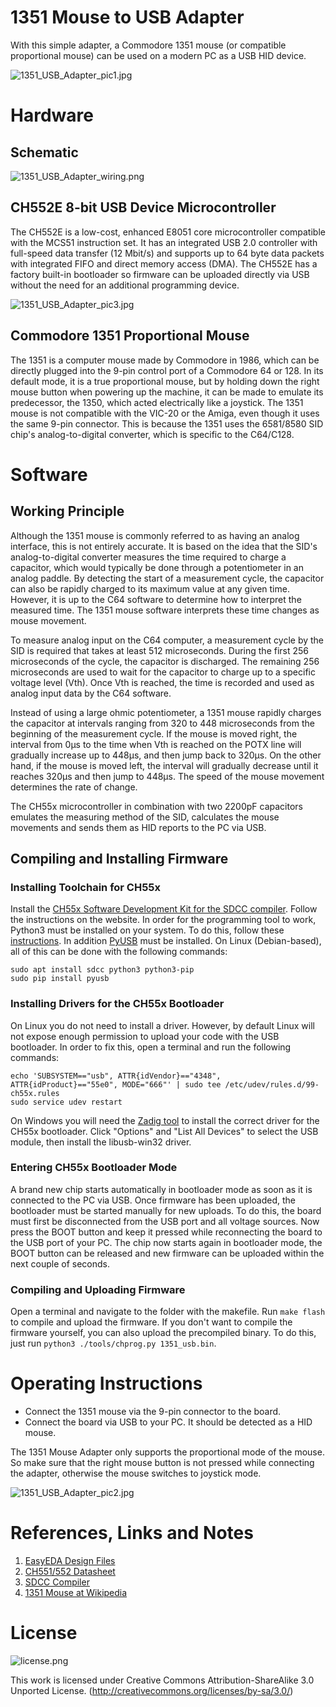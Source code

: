 # 1351 Mouse to USB Adapter
With this simple adapter, a Commodore 1351 mouse (or compatible proportional mouse) can be used on a modern PC as a USB HID device.

![1351_USB_Adapter_pic1.jpg](https://raw.githubusercontent.com/wagiminator/C64-Collection/master/C64_1351_Mouse_Adapter/documentation/1351_USB_Adapter_pic1.jpg)

# Hardware
## Schematic
![1351_USB_Adapter_wiring.png](https://raw.githubusercontent.com/wagiminator/C64-Collection/master/C64_1351_Mouse_Adapter/documentation/1351_USB_Adapter_wiring.png)

## CH552E 8-bit USB Device Microcontroller
The CH552E is a low-cost, enhanced E8051 core microcontroller compatible with the MCS51 instruction set. It has an integrated USB 2.0 controller with full-speed data transfer (12 Mbit/s) and supports up to 64 byte data packets with integrated FIFO and direct memory access (DMA). The CH552E has a factory built-in bootloader so firmware can be uploaded directly via USB without the need for an additional programming device.

![1351_USB_Adapter_pic3.jpg](https://raw.githubusercontent.com/wagiminator/C64-Collection/master/C64_1351_Mouse_Adapter/documentation/1351_USB_Adapter_pic3.jpg)

## Commodore 1351 Proportional Mouse
The 1351 is a computer mouse made by Commodore in 1986, which can be directly plugged into the 9-pin control port of a Commodore 64 or 128. In its default mode, it is a true proportional mouse, but by holding down the right mouse button when powering up the machine, it can be made to emulate its predecessor, the 1350, which acted electrically like a joystick. The 1351 mouse is not compatible with the VIC-20 or the Amiga, even though it uses the same 9-pin connector. This is because the 1351 uses the 6581/8580 SID chip's analog-to-digital converter, which is specific to the C64/C128.

# Software
## Working Principle
Although the 1351 mouse is commonly referred to as having an analog interface, this is not entirely accurate. It is based on the idea that the SID's analog-to-digital converter measures the time required to charge a capacitor, which would typically be done through a potentiometer in an analog paddle. By detecting the start of a measurement cycle, the capacitor can also be rapidly charged to its maximum value at any given time. However, it is up to the C64 software to determine how to interpret the measured time. The 1351 mouse software interprets these time changes as mouse movement.

To measure analog input on the C64 computer, a measurement cycle by the SID is required that takes at least 512 microseconds. During the first 256 microseconds of the cycle, the capacitor is discharged. The remaining 256 microseconds are used to wait for the capacitor to charge up to a specific voltage level (Vth). Once Vth is reached, the time is recorded and used as analog input data by the C64 software.

Instead of using a large ohmic potentiometer, a 1351 mouse rapidly charges the capacitor at intervals ranging from 320 to 448 microseconds from the beginning of the measurement cycle. If the mouse is moved right, the interval from 0μs to the time when Vth is reached on the POTX line will gradually increase up to 448μs, and then jump back to 320μs. On the other hand, if the mouse is moved left, the interval will gradually decrease until it reaches 320μs and then jump to 448μs. The speed of the mouse movement determines the rate of change.

The CH55x microcontroller in combination with two 2200pF capacitors emulates the measuring method of the SID, calculates the mouse movements and sends them as HID reports to the PC via USB.

## Compiling and Installing Firmware
### Installing Toolchain for CH55x
Install the [CH55x Software Development Kit for the SDCC compiler](https://github.com/Blinkinlabs/ch554_sdcc). Follow the instructions on the website. In order for the programming tool to work, Python3 must be installed on your system. To do this, follow these [instructions](https://www.pythontutorial.net/getting-started/install-python/). In addition [PyUSB](https://github.com/pyusb/pyusb) must be installed. On Linux (Debian-based), all of this can be done with the following commands:

```
sudo apt install sdcc python3 python3-pip
sudo pip install pyusb
```

### Installing Drivers for the CH55x Bootloader
On Linux you do not need to install a driver. However, by default Linux will not expose enough permission to upload your code with the USB bootloader. In order to fix this, open a terminal and run the following commands:

```
echo 'SUBSYSTEM=="usb", ATTR{idVendor}=="4348", ATTR{idProduct}=="55e0", MODE="666"' | sudo tee /etc/udev/rules.d/99-ch55x.rules
sudo service udev restart
```

On Windows you will need the [Zadig tool](https://zadig.akeo.ie/) to install the correct driver for the CH55x bootloader. Click "Options" and "List All Devices" to select the USB module, then install the libusb-win32 driver.

### Entering CH55x Bootloader Mode
A brand new chip starts automatically in bootloader mode as soon as it is connected to the PC via USB. Once firmware has been uploaded, the bootloader must be started manually for new uploads. To do this, the board must first be disconnected from the USB port and all voltage sources. Now press the BOOT button and keep it pressed while reconnecting the board to the USB port of your PC. The chip now starts again in bootloader mode, the BOOT button can be released and new firmware can be uploaded within the next couple of seconds.

### Compiling and Uploading Firmware
Open a terminal and navigate to the folder with the makefile. Run ```make flash``` to compile and upload the firmware. If you don't want to compile the firmware yourself, you can also upload the precompiled binary. To do this, just run ```python3 ./tools/chprog.py 1351_usb.bin```.

# Operating Instructions
- Connect the 1351 mouse via the 9-pin connector to the board.
- Connect the board via USB to your PC. It should be detected as a HID mouse.

The 1351 Mouse Adapter only supports the proportional mode of the mouse. So make sure that the right mouse button is not pressed while connecting the adapter, otherwise the mouse switches to joystick mode.

![1351_USB_Adapter_pic2.jpg](https://raw.githubusercontent.com/wagiminator/C64-Collection/master/C64_1351_Mouse_Adapter/documentation/1351_USB_Adapter_pic2.jpg)

# References, Links and Notes
1. [EasyEDA Design Files](https://oshwlab.com/wagiminator)
2. [CH551/552 Datasheet](http://www.wch-ic.com/downloads/CH552DS1_PDF.html)
3. [SDCC Compiler](https://sdcc.sourceforge.net/)
4. [1351 Mouse at Wikipedia](https://en.wikipedia.org/wiki/Commodore_1351)

# License
![license.png](https://i.creativecommons.org/l/by-sa/3.0/88x31.png)

This work is licensed under Creative Commons Attribution-ShareAlike 3.0 Unported License. 
(http://creativecommons.org/licenses/by-sa/3.0/)
